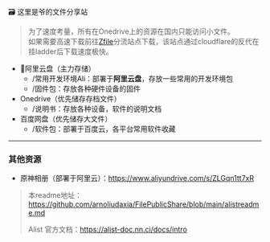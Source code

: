 🗃️ 这里是爷的文件分享站
> 为了速度考量，所有在Onedrive上的资源在国内只能访问小文件。\
> 如果需要高速下载前往[Zfile](https://zfile.liuyf7.top/)分流站点下载，该站点通过cloudflare的反代在挂ladder后下载速度极快。

- 🌟阿里云盘（主力存储）
  - /常用开发环境Ali：部署于**阿里云盘**，存放一些常用的开发环境包
  - /固件包：存放各种硬件设备的固件
- Onedrive（优先储存存档文件）
  - /说明书：存放各种设备，软件的说明文档
- 百度网盘（优先储存大文件）
  - /软件包：部署于百度云，各平台常用软件收藏

---

### 其他资源

- 原神相册（部署于阿里云）：https://www.aliyundrive.com/s/ZLGqn1tt7xR

> 本readme地址：https://github.com/arnoliudaxia/FilePublicShare/blob/main/alistreadme.md
> 
> Alist 官方文档：https://alist-doc.nn.ci/docs/intro

